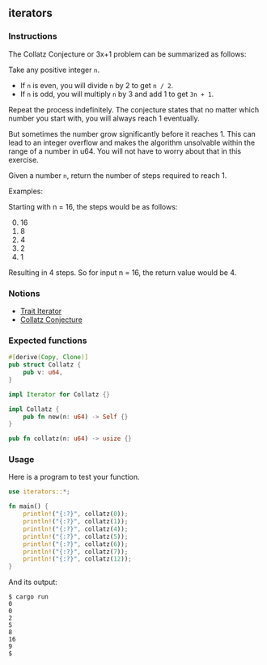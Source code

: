## iterators

### Instructions

The Collatz Conjecture or 3x+1 problem can be summarized as follows:

Take any positive integer `n`.

- If `n` is even, you will divide `n` by 2 to get `n / 2`.
- If `n` is odd, you will multiply `n` by 3 and add 1 to get `3n + 1`.

Repeat the process indefinitely. The conjecture states that no matter which number you start with, you will always reach 1 eventually.

But sometimes the number grow significantly before it reaches 1. This can lead to an integer overflow and makes the algorithm unsolvable within the range of a number in u64. You will not have to worry about that in this exercise.

Given a number `n`, return the number of steps required to reach 1.

Examples:

Starting with n = 16, the steps would be as follows:

0. 16
1. 8
2. 4
3. 2
4. 1

Resulting in 4 steps. So for input n = 16, the return value would be 4.

### Notions

- [Trait Iterator](https://doc.rust-lang.org/std/iter/trait.Iterator.html)
- [Collatz Conjecture](https://pt.wikipedia.org/wiki/Conjectura_de_Collatz)

### Expected functions

```rust
#[derive(Copy, Clone)]
pub struct Collatz {
    pub v: u64,
}

impl Iterator for Collatz {}

impl Collatz {
	pub fn new(n: u64) -> Self {}
}

pub fn collatz(n: u64) -> usize {}
```

### Usage

Here is a program to test your function.

```rust
use iterators::*;

fn main() {
    println!("{:?}", collatz(0));
    println!("{:?}", collatz(1));
    println!("{:?}", collatz(4));
    println!("{:?}", collatz(5));
    println!("{:?}", collatz(6));
    println!("{:?}", collatz(7));
    println!("{:?}", collatz(12));
}
```

And its output:

```console
$ cargo run
0
0
2
5
8
16
9
$
```

